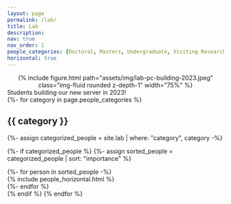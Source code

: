 ```yaml
---
layout: page
permalink: /lab/
title: Lab
description: 
nav: true
nav_order: 1
people_categories: [Doctoral, Masters, Undergraduate, Visiting Researcher]
horizontal: true
---
```

<div style="text-align: center">
        {% include figure.html path="assets/img/lab-pc-building-2023.jpeg" class="img-fluid rounded z-depth-1" width="75%" %}
    </div>
<div class="caption">
    Students building our new server in 2023!
</div>
<!-- 
<!-- ### PhD Students -->
<!-- Uthman Jinadu (PhD, started Fall 2022)\
Anjila Budathoki (PhD, starting Fall 2023) -->

<!-- ### Masters Students -->
<!-- Jesse Annan (MS, started Fall 2022) -->

<!-- ### Undergraduate Students -->
<!-- Preetham Thelluri (BS, Class of 2024) -->


<div class="projects">
  <!-- Display categorized projects -->
  {%- for category in page.people_categories %}
  <h2 class="category">{{ category }}</h2>
  {%- assign categorized_people = site.lab | where: "category", category -%}

  {%- if categorized_people %}
  {%- assign sorted_people = categorized_people | sort: "importance" %}
  <!-- Generate cards for each project -->
  <div class="container row g-1">
    {%- for person in sorted_people -%}
    <!-- <div class="row g-1"> -->
    <div class="float-left col-md-6">
      {% include people_horizontal.html %}
    </div>
    {%- endfor %}
  </div>
  {% endif %}
  {% endfor %}
</div>



